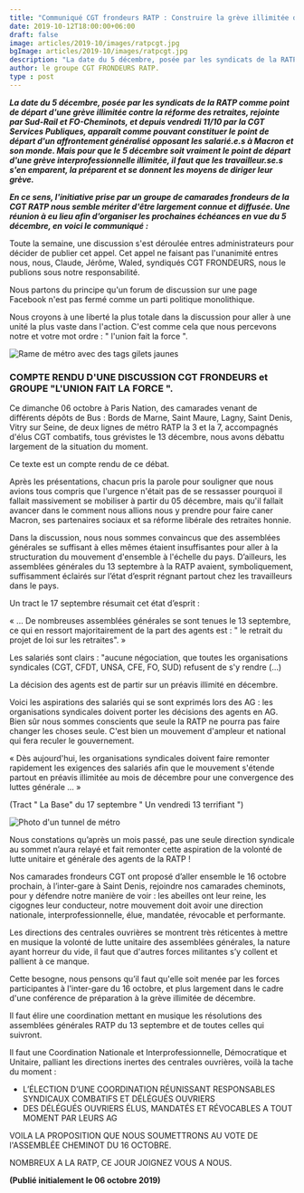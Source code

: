```yaml
---
title: "Communiqué CGT frondeurs RATP : Construire la grève illimitée du 5 décembre !"
date: 2019-10-12T18:00:00+06:00
draft: false
image: articles/2019-10/images/ratpcgt.jpg
bgImage: articles/2019-10/images/ratpcgt.jpg
description: "La date du 5 décembre, posée par les syndicats de la RATP comme point de départ d'une grève illimitée contre la réforme des retraites apparaît comme pouvant constituer le point de départ d'un affrontement généralisé opposant les salarié.e.s à Macron et son monde. Mais pour que le 5 décembre soit vraiment le point de départ d'une grève interprofessionnelle illimitée, il faut que les travailleur.se.s s'en emparent, la préparent et se donnent les moyens de diriger leur grève."
author: le groupe CGT FRONDEURS RATP.
type : post
---
```


***La date du 5 décembre, posée par les syndicats de la RATP comme point de départ d'une grève illimitée contre la réforme des retraites, rejointe par Sud-Rail et FO-Cheminots, et depuis vendredi 11/10 par la CGT Services Publiques, apparaît comme pouvant constituer le point de départ d'un affrontement généralisé opposant les salarié.e.s à Macron et son monde. Mais pour que le 5 décembre soit vraiment le point de départ d'une grève interprofessionnelle illimitée, il faut que les travailleur.se.s s'en emparent, la préparent et se donnent les moyens de diriger leur grève.***

***En ce sens, l'initiative prise par un  groupe de camarades frondeurs de la CGT RATP nous semble mériter d'être largement connue et diffusée. Une réunion à eu lieu afin d’organiser les prochaines échéances en vue du 5 décembre, en voici le communiqué :***


Toute la semaine, une discussion s'est déroulée entres administrateurs pour décider de publier cet appel. Cet appel ne faisant pas l'unanimité entres nous, nous, Claude, Jérôme, Waled, syndiqués CGT FRONDEURS, nous le publions sous notre responsabilité.

Nous partons du principe qu'un forum de discussion sur une page Facebook n'est pas fermé comme un parti politique monolithique.

Nous croyons à une liberté la plus totale dans la discussion pour aller à une unité la plus vaste dans l'action. C'est comme cela que nous percevons notre et votre mot ordre : " l'union fait la force ".

![Rame de métro avec des tags gilets jaunes](/articles/2019-10/images/ratpcgt1.jpg)


### COMPTE RENDU D'UNE DISCUSSION CGT FRONDEURS et GROUPE "L'UNION FAIT LA FORCE ".

Ce dimanche 06 octobre à Paris Nation, des camarades venant de différents dépôts de Bus : Bords de Marne, Saint Maure, Lagny, Saint Denis, Vitry sur Seine, de deux lignes de métro RATP la 3 et la 7, accompagnés d'élus CGT combatifs, tous grévistes le 13 décembre, nous avons débattu largement de la situation du moment.

Ce texte est un compte rendu de ce débat.

Après les présentations, chacun pris la parole pour souligner que nous avions tous compris que l'urgence n'était pas de se ressasser pourquoi il fallait massivement se mobiliser à partir du 05 décembre, mais qu'il fallait avancer dans le comment nous allions nous y prendre pour faire caner Macron, ses partenaires sociaux et sa réforme libérale des retraites honnie.

Dans la discussion, nous nous sommes convaincus que des assemblées générales se suffisant à elles mêmes étaient insuffisantes pour aller à la structuration du mouvement d'ensemble à l'échelle du pays. D’ailleurs, les assemblées générales du 13 septembre à la RATP avaient, symboliquement, suffisamment éclairés sur l’état d’esprit régnant partout chez les travailleurs dans le pays.

Un tract le 17 septembre résumait cet état d’esprit :


« ... De nombreuses assemblées générales se sont tenues le 13 septembre, ce qui en ressort majoritairement de la part des agents est : " le retrait du projet de loi sur les retraites". »

Les salariés sont clairs : "aucune négociation, que toutes les organisations syndicales (CGT, CFDT, UNSA, CFE, FO, SUD) refusent de s'y rendre (...)

La décision des agents est de partir sur un préavis illimité en décembre.

Voici les aspirations des salariés qui se sont exprimés lors des AG : les organisations syndicales doivent porter les décisions des agents en AG. Bien sûr nous sommes conscients que seule la RATP ne pourra pas faire changer les choses seule. C'est bien un mouvement d'ampleur et national qui fera reculer le gouvernement.

« Dès aujourd'hui, les organisations syndicales doivent faire remonter rapidement les exigences des salariés afin que le mouvement s'étende partout en préavis illimitée au mois de décembre pour une convergence des luttes générale ... »

(Tract " La Base" du 17 septembre " Un vendredi 13 terrifiant ")

![Photo d'un tunnel de métro](/articles/2019-10/images/ratpcgt2.jpg)

Nous constations qu’après un mois passé, pas une seule direction syndicale au sommet n’aura relayé et fait remonter cette aspiration de la volonté de lutte unitaire et générale des agents de la RATP !

Nos camarades frondeurs CGT ont proposé d’aller ensemble le 16 octobre prochain, à l’inter-gare à Saint Denis, rejoindre nos camarades cheminots, pour y défendre notre manière de voir : les abeilles ont leur reine, les cigognes leur conducteur, notre mouvement doit avoir une direction nationale, interprofessionnelle, élue, mandatée, révocable et performante.

Les directions des centrales ouvrières se montrent très réticentes à mettre en musique la volonté de lutte unitaire des assemblées générales, la nature ayant horreur du vide, il faut que d'autres forces militantes s’y collent et pallient à ce manque.

Cette besogne, nous pensons qu’il faut qu'elle soit menée par les forces participantes à l'inter-gare du 16 octobre, et plus largement dans le cadre d'une conférence de préparation à la grève illimitée de décembre.

Il faut élire une coordination mettant en musique les résolutions des assemblées générales RATP du 13 septembre et de toutes celles qui suivront.

Il faut une Coordination Nationale et Interprofessionnelle, Démocratique et Unitaire, palliant les directions inertes des centrales ouvrières, voilà la tache du moment :

* L’ÉLECTION D’UNE COORDINATION RÉUNISSANT RESPONSABLES SYNDICAUX COMBATIFS ET DÉLÉGUÉS OUVRIERS
* DES DÉLÉGUÉS OUVRIERS ÉLUS, MANDATÉS ET RÉVOCABLES A TOUT MOMENT PAR LEURS AG

VOILA LA PROPOSITION QUE NOUS SOUMETTRONS AU VOTE DE l'ASSEMBLÉE CHEMINOT DU 16 OCTOBRE.

NOMBREUX A LA RATP, CE JOUR JOIGNEZ VOUS A NOUS.

**(Publié initialement le 06 octobre 2019)**
